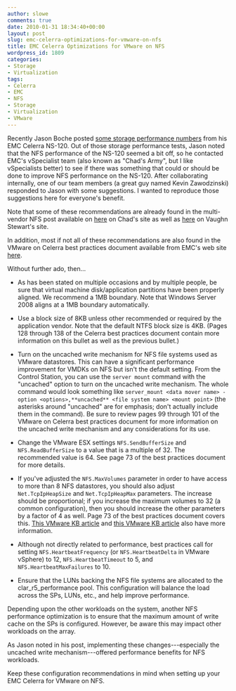 ```yaml
---
author: slowe
comments: true
date: 2010-01-31 18:34:40+00:00
layout: post
slug: emc-celerra-optimizations-for-vmware-on-nfs
title: EMC Celerra Optimizations for VMware on NFS
wordpress_id: 1809
categories:
- Storage
- Virtualization
tags:
- Celerra
- EMC
- NFS
- Storage
- Virtualization
- VMware
---
```


Recently Jason Boche posted [some storage performance numbers](http://www.boche.net/blog/index.php/2010/01/23/vmtn-storage-performance-thread-and-the-emc-celerra-ns-120/) from his EMC Celerra NS-120. Out of those storage performance tests, Jason noted that the NFS performance of the NS-120 seemed a bit off, so he contacted EMC's vSpecialist team (also known as "Chad's Army", but I like vSpecialists better) to see if there was something that could or should be done to improve NFS performance on the NS-120. After collaborating internally, one of our team members (a great guy named Kevin Zawodzinski) responded to Jason with some suggestions. I wanted to reproduce those suggestions here for everyone's benefit.

Note that some of these recommendations are already found in the multi-vendor NFS post available on [here](http://virtualgeek.typepad.com/virtual_geek/2009/06/a-multivendor-post-to-help-our-mutual-nfs-customers-using-vmware.html) on Chad's site as well as [here](http://blogs.netapp.com/virtualstorageguy/2009/06/a-multivendor-post-to-help-our-mutual-nfs-customers-using-vmware.html) on Vaughn Stewart's site.

In addition, most if not all of these recommendations are also found in the VMware on Celerra best practices document available from EMC's web site [here](http://www.emc.com/collateral/hardware/technical-documentation/h5536-vmware-esx-srvr-using-celerra-stor-sys-wp.pdf).

Without further ado, then...

* As has been stated on multiple occasions and by multiple people, be sure that virtual machine disk/application partitions have been properly aligned. We recommend a 1MB boundary. Note that Windows Server 2008 aligns at a 1MB boundary automatically.

* Use a block size of 8KB unless other recommended or required by the application vendor. Note that the default NTFS block size is 4KB. (Pages 128 through 138 of the Celerra best practices document contain more information on this bullet as well as the previous bullet.)

* Turn on the uncached write mechanism for NFS file systems used as VMware datastores. This can have a significant performance improvement for VMDKs on NFS but isn't the default setting. From the Control Station, you can use the `server mount` command with the "uncached" option to turn on the uncached write mechanism. The whole command would look something like `server_mount <data mover name> -option <options>,**uncached** <file system name> <mount point>` (the asterisks around "uncached" are for emphasis; don't actually include them in the command). Be sure to review pages 99 through 101 of the VMware on Celerra best practices document for more information on the uncached write mechanism and any considerations for its use.

* Change the VMware ESX settings `NFS.SendBufferSize` and `NFS.ReadBufferSize` to a value that is a multiple of 32. The recommended value is 64. See page 73 of the best practices document for more details.

* If you've adjusted the `NFS.MaxVolumes` parameter in order to have access to more than 8 NFS datastores, you should also adjust `Net.TcpIpHeapSize` and `Net.TcpIpHeapMax` parameters. The increase should be proportional; if you increase the maximum volumes to 32 (a common configuration), then you should increase the other parameters by a factor of 4 as well. Page 73 of the best practices document covers this. [This VMware KB article](http://kb.vmware.com/selfservice/microsites/search.do?language=en_US&cmd=displayKC&externalId=1007909) and [this VMware KB article](http://kb.vmware.com/selfservice/microsites/search.do?language=en_US&cmd=displayKC&externalId=2239) also have more information.

* Although not directly related to performance, best practices call for setting `NFS.HeartbeatFrequency` (or `NFS.HeartbeatDelta` in VMware vSphere) to 12, `NFS.HeartbeatTimeout` to 5, and `NFS.HeartbeatMaxFailures` to 10.

* Ensure that the LUNs backing the NFS file systems are allocated to the clar_r5_performance pool. This configuration will balance the load across the SPs, LUNs, etc., and help improve performance.

Depending upon the other workloads on the system, another NFS performance optimization is to ensure that the maximum amount of write cache on the SPs is configured. However, be aware this may impact other workloads on the array.

As Jason noted in his post, implementing these changes---especially the uncached write mechanism---offered performance benefits for NFS workloads.

Keep these configuration recommendations in mind when setting up your EMC Celerra for VMware on NFS.
